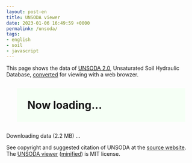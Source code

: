 ```yaml
---
layout: post-en
title: UNSODA viewer
date: 2023-01-06 16:49:59 +0000
permalink: /unsoda/
tags:
- english
- soil
- javascript
---
```

This page shows the data of <a href="https://doi.org/10.15482/USDA.ADC/1173246">UNSODA 2.0</a>, Unsaturated Soil Hydraulic Database, <a href="https://sekika.github.io/file/unsoda/">converted</a> for viewing with a web browzer.

<div id="query"><div style="background-color:#f5fff5; margin: 1em; padding: 1em; font-size:200%"><strong>Now loading...</strong></div>Downloading data (2.2 MB) ...</div>
<div id="table"></div>
<div id="show"></div>

See copyright and suggested citation of UNSODA at the <a href="https://doi.org/10.15482/USDA.ADC/1173246">source website</a>. The [UNSODA viewer](https://github.com/sekika/sekika.github.io/blob/master/js/unsoda.js) ([minified](/js/unsoda.min.js)) is MIT license.

<script src="/js/unsoda.min.js"></script>
